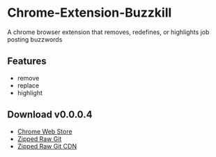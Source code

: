 # Chrome-Extension-Buzzkill
A chrome browser extension that removes, redefines, or highlights job posting buzzwords

## Features

- remove
- replace
- highlight

## Download v0.0.0.4

- [Chrome Web Store](https://chrome.google.com/webstore/detail/buzzkill-job-search-buzzw/pbbdpekldjnedmlfncgblfdipnncoagi)
- [Zipped Raw Git](https://rawgit.com/rniice/chrome-extension-buzzkill/master/dist/buzzkill-job-search_0.0.0.4.zip)
- [Zipped Raw Git CDN ](https://cdn.rawgit.com/rniice/chrome-extension-buzzkill/master/dist/buzzkill-job-search_0.0.0.4.zip)

